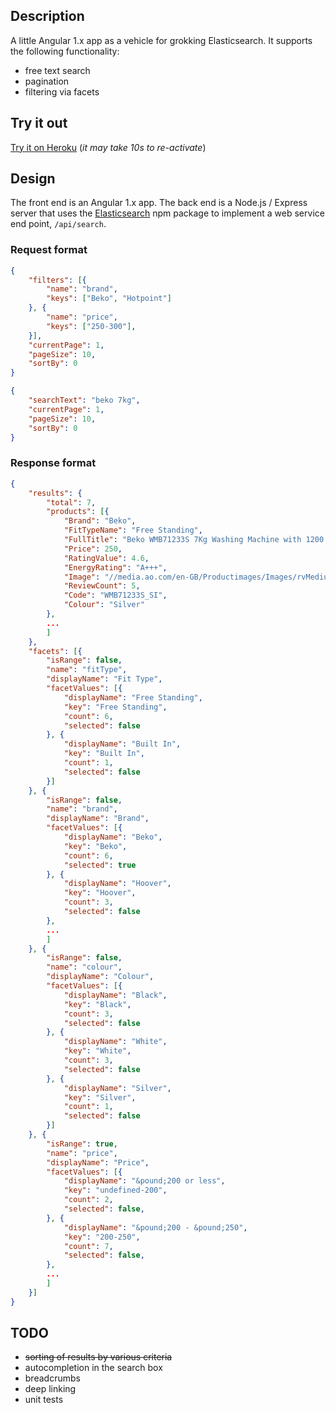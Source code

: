 ## Description

A little Angular 1.x app as a vehicle for grokking Elasticsearch. It supports the following functionality:

* free text search
* pagination
* filtering via facets

## Try it out

[Try it on Heroku](http://basketcasestore.herokuapp.com/)
(_it may take 10s to re-activate_)

## Design

The front end is an Angular 1.x app. The back end is a Node.js / Express server that uses the
[Elasticsearch](https://www.npmjs.com/package/elasticsearch) npm package to implement a web service
end point, `/api/search`.

### Request format

```json
{
    "filters": [{
        "name": "brand",
        "keys": ["Beko", "Hotpoint"]
    }, {
        "name": "price",
        "keys": ["250-300"],
    }],
    "currentPage": 1,
    "pageSize": 10,
    "sortBy": 0
}
```

```json
{
    "searchText": "beko 7kg",
    "currentPage": 1,
    "pageSize": 10,
    "sortBy": 0
}
```

### Response format

```json
{
    "results": {
        "total": 7,
        "products": [{
            "Brand": "Beko",
            "FitTypeName": "Free Standing",
            "FullTitle": "Beko WMB71233S 7Kg Washing Machine with 1200 rpm - Silver",
            "Price": 250,
            "RatingValue": 4.6,
            "EnergyRating": "A+++",
            "Image": "//media.ao.com/en-GB/Productimages/Images/rvMedium/beko_wmb71233s_si_01_m_p.jpg",
            "ReviewCount": 5,
            "Code": "WMB71233S_SI",
            "Colour": "Silver"
        },
        ...
        ]
    },
    "facets": [{
        "isRange": false,
        "name": "fitType",
        "displayName": "Fit Type",
        "facetValues": [{
            "displayName": "Free Standing",
            "key": "Free Standing",
            "count": 6,
            "selected": false
        }, {
            "displayName": "Built In",
            "key": "Built In",
            "count": 1,
            "selected": false
        }]
    }, {
        "isRange": false,
        "name": "brand",
        "displayName": "Brand",
        "facetValues": [{
            "displayName": "Beko",
            "key": "Beko",
            "count": 6,
            "selected": true
        }, {
            "displayName": "Hoover",
            "key": "Hoover",
            "count": 3,
            "selected": false
        },
        ...
        ]
    }, {
        "isRange": false,
        "name": "colour",
        "displayName": "Colour",
        "facetValues": [{
            "displayName": "Black",
            "key": "Black",
            "count": 3,
            "selected": false
        }, {
            "displayName": "White",
            "key": "White",
            "count": 3,
            "selected": false
        }, {
            "displayName": "Silver",
            "key": "Silver",
            "count": 1,
            "selected": false
        }]
    }, {
        "isRange": true,
        "name": "price",
        "displayName": "Price",
        "facetValues": [{
            "displayName": "&pound;200 or less",
            "key": "undefined-200",
            "count": 2,
            "selected": false,
        }, {
            "displayName": "&pound;200 - &pound;250",
            "key": "200-250",
            "count": 7,
            "selected": false,
        },
        ...
        ]
    }]
}
```

## TODO

* ~~sorting of results by various criteria~~
* autocompletion in the search box
* breadcrumbs
* deep linking
* unit tests

